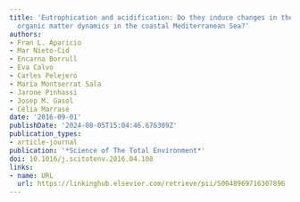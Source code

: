 ```yaml
---
title: 'Eutrophication and acidification: Do they induce changes in the dissolved
  organic matter dynamics in the coastal Mediterranean Sea?'
authors:
- Fran L. Aparicio
- Mar Nieto-Cid
- Encarna Borrull
- Eva Calvo
- Carles Pelejero
- Maria Montserrat Sala
- Jarone Pinhassi
- Josep M. Gasol
- Cèlia Marrasé
date: '2016-09-01'
publishDate: '2024-08-05T15:04:46.676309Z'
publication_types:
- article-journal
publication: '*Science of The Total Environment*'
doi: 10.1016/j.scitotenv.2016.04.108
links:
- name: URL
  url: https://linkinghub.elsevier.com/retrieve/pii/S0048969716307896
---
```

